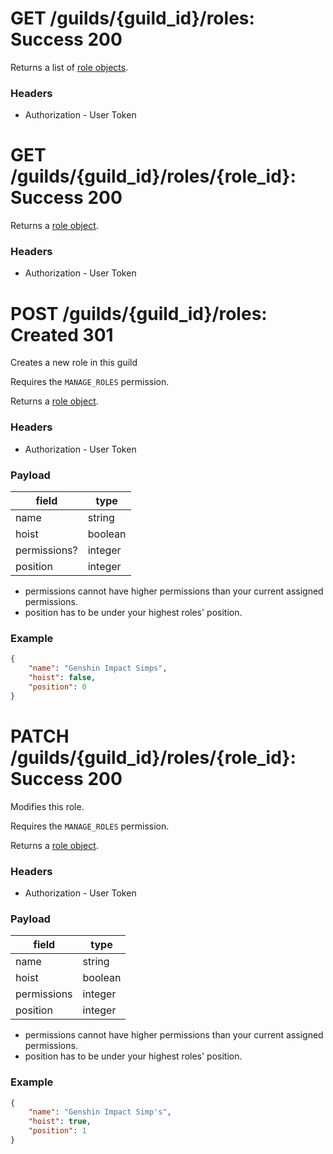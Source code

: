 # GET /guilds/{guild_id}/roles: Success 200
Returns a list of [role objects](../../objects/role.md#role-object).

### Headers

* Authorization - User Token

# GET /guilds/{guild_id}/roles/{role_id}: Success 200
Returns a [role object](../../objects/role.md#role-object).

### Headers

* Authorization - User Token

# POST /guilds/{guild_id}/roles: Created 301
Creates a new role in this guild

Requires the `MANAGE_ROLES` permission.

Returns a [role object](../../objects/role.md#role-object).

### Headers

* Authorization - User Token

### Payload

| field         | type      |
| ------------- | --------- |
| name          | string    |
| hoist         | boolean   |
| permissions?  | integer   |
| position      | integer   |

* permissions cannot have higher permissions than your current assigned permissions.
* position has to be under your highest roles' position.

### Example

```json
{
    "name": "Genshin Impact Simps",
    "hoist": false,
    "position": 0
}
```

# PATCH /guilds/{guild_id}/roles/{role_id}: Success 200
Modifies this role.

Requires the `MANAGE_ROLES` permission.

Returns a [role object](../../objects/role.md#role-object).

### Headers

* Authorization - User Token

### Payload

| field         | type      |
| ------------- | --------- |
| name          | string    |
| hoist         | boolean   |
| permissions   | integer   |
| position      | integer   |

* permissions cannot have higher permissions than your current assigned permissions.
* position has to be under your highest roles' position.

### Example

```json
{
    "name": "Genshin Impact Simp's",
    "hoist": true,
    "position": 1
}
```
